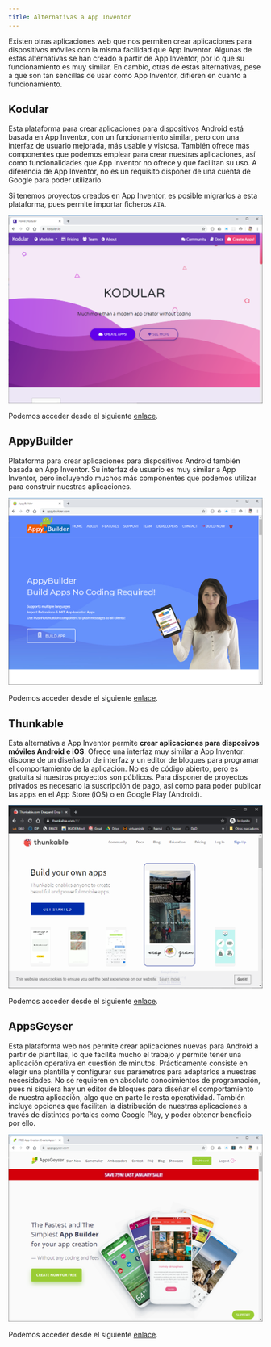 ```yaml
---
title: Alternativas a App Inventor
---
```


Existen otras aplicaciones web que nos permiten crear aplicaciones para dispositivos móviles con la misma facilidad que App Inventor. Algunas de estas alternativas se han creado a partir de App Inventor, por lo que su funcionamiento es muy similar. En cambio, otras de estas alternativas, pese a que son tan sencillas de usar como App Inventor, difieren en cuanto a funcionamiento.

## Kodular

Esta plataforma para crear aplicaciones para dispositivos Android está basada en App Inventor, con un funcionamiento similar, pero con una interfaz de usuario mejorada, más usable y vistosa. También ofrece más componentes que podemos emplear para crear nuestras aplicaciones, así como funcionalidades que App Inventor no ofrece y que facilitan su uso. A diferencia de App Inventor, no es un requisito disponer de una cuenta de Google para poder utilizarlo.

Si tenemos proyectos creados en App Inventor, es posible migrarlos a esta plataforma, pues permite importar ficheros `AIA`.

![Kodular](kodular.png)

Podemos acceder desde el siguiente [enlace](https://www.kodular.io/).

## AppyBuilder

Plataforma para crear aplicaciones para dispositivos Android también basada en App Inventor. Su interfaz de usuario es muy similar a App Inventor, pero incluyendo muchos más componentes que podemos utilizar para construir nuestras aplicaciones.

![AppyBuilder](appybuilder.png)

Podemos acceder desde el siguiente [enlace](http://www.appybuilder.com/).

## Thunkable

Esta alternativa a App Inventor permite **crear aplicaciones para disposivos móviles Android e iOS**. Ofrece una interfaz muy similar a App Inventor: dispone de un diseñador de interfaz y un editor de bloques para programar el comportamiento de la aplicación. No es de código abierto, pero es gratuita si nuestros proyectos son públicos. Para disponer de proyectos privados es necesario la suscripción de pago, así como para poder publicar las apps en el App Store (iOS) o en Google Play (Android).

![Thunkable](thunkable.png)

Podemos acceder desde el siguiente [enlace](https://thunkable.com/#/).

## AppsGeyser

Esta plataforma web nos permite crear aplicaciones nuevas para Android a partir de plantillas, lo que facilita mucho el trabajo y permite tener una aplicación operativa en cuestión de minutos. Prácticamente consiste en elegir una plantilla y configurar sus parámetros para adaptarlos a nuestras necesidades. No se requieren en absoluto conocimientos de programación, pues ni siquiera hay un editor de bloques para diseñar el comportamiento de nuestra aplicación, algo que en parte le resta operatividad. También incluye opciones que facilitan la distribución de nuestras aplicaciones a través de distintos portales como Google Play, y poder obtener beneficio por ello.

![AppsGeyser](appsgeyser.png)

Podemos acceder desde el siguiente [enlace](https://appsgeyser.com/).



